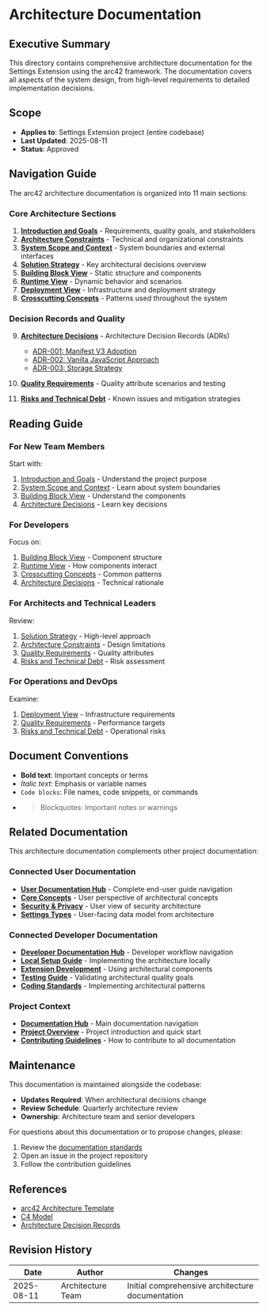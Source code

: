 # Architecture Documentation

## Executive Summary

This directory contains comprehensive architecture documentation for the Settings Extension using the arc42 framework. The documentation covers all aspects of the system design, from high-level requirements to detailed implementation decisions.

## Scope

- **Applies to**: Settings Extension project (entire codebase)
- **Last Updated**: 2025-08-11
- **Status**: Approved

## Navigation Guide

The arc42 architecture documentation is organized into 11 main sections:

### Core Architecture Sections

1. **[Introduction and Goals](01-introduction-goals.md)** - Requirements, quality goals, and stakeholders
2. **[Architecture Constraints](02-constraints.md)** - Technical and organizational constraints
3. **[System Scope and Context](03-context.md)** - System boundaries and external interfaces
4. **[Solution Strategy](04-solution-strategy.md)** - Key architectural decisions overview
5. **[Building Block View](05-building-blocks.md)** - Static structure and components
6. **[Runtime View](06-runtime-view.md)** - Dynamic behavior and scenarios
7. **[Deployment View](07-deployment.md)** - Infrastructure and deployment strategy
8. **[Crosscutting Concepts](08-crosscutting-concepts.md)** - Patterns used throughout the system

### Decision Records and Quality

9. **[Architecture Decisions](09-architecture-decisions/)** - Architecture Decision Records (ADRs)
   - [ADR-001: Manifest V3 Adoption](09-architecture-decisions/001-manifest-v3.md)
   - [ADR-002: Vanilla JavaScript Approach](09-architecture-decisions/002-vanilla-javascript.md)
   - [ADR-003: Storage Strategy](09-architecture-decisions/003-storage-strategy.md)

10. **[Quality Requirements](10-quality-requirements.md)** - Quality attribute scenarios and testing
11. **[Risks and Technical Debt](11-risks-technical-debt.md)** - Known issues and mitigation strategies

## Reading Guide

### For New Team Members

Start with:

1. [Introduction and Goals](01-introduction-goals.md) - Understand the project purpose
2. [System Scope and Context](03-context.md) - Learn about system boundaries
3. [Building Block View](05-building-blocks.md) - Understand the components
4. [Architecture Decisions](09-architecture-decisions/) - Learn key decisions

### For Developers

Focus on:

1. [Building Block View](05-building-blocks.md) - Component structure
2. [Runtime View](06-runtime-view.md) - How components interact
3. [Crosscutting Concepts](08-crosscutting-concepts.md) - Common patterns
4. [Architecture Decisions](09-architecture-decisions/) - Technical rationale

### For Architects and Technical Leaders

Review:

1. [Solution Strategy](04-solution-strategy.md) - High-level approach
2. [Architecture Constraints](02-constraints.md) - Design limitations
3. [Quality Requirements](10-quality-requirements.md) - Quality attributes
4. [Risks and Technical Debt](11-risks-technical-debt.md) - Risk assessment

### For Operations and DevOps

Examine:

1. [Deployment View](07-deployment.md) - Infrastructure requirements
2. [Quality Requirements](10-quality-requirements.md) - Performance targets
3. [Risks and Technical Debt](11-risks-technical-debt.md) - Operational risks

## Document Conventions

- **Bold text**: Important concepts or terms
- _Italic text_: Emphasis or variable names
- `Code blocks`: File names, code snippets, or commands
- > Blockquotes: Important notes or warnings

## Related Documentation

This architecture documentation complements other project documentation:

### Connected User Documentation

- **[User Documentation Hub](../user/README.md)** - Complete end-user guide navigation
- **[Core Concepts](../user/explanation/concepts.md)** - User perspective of architectural concepts
- **[Security & Privacy](../user/explanation/security.md)** - User view of security architecture
- **[Settings Types](../user/reference/settings-types.md)** - User-facing data model from architecture

### Connected Developer Documentation

- **[Developer Documentation Hub](../developer/README.md)** - Developer workflow navigation
- **[Local Setup Guide](../developer/workflows/local-setup.md)** - Implementing the architecture locally
- **[Extension Development](../developer/guides/extension-development.md)** - Using architectural components
- **[Testing Guide](../developer/workflows/testing-guide.md)** - Validating architectural quality goals
- **[Coding Standards](../developer/conventions/coding-standards.md)** - Implementing architectural patterns

### Project Context

- **[Documentation Hub](../README.md)** - Main documentation navigation
- **[Project Overview](../../README.md)** - Project introduction and quick start
- **[Contributing Guidelines](../CONTRIBUTING.md)** - How to contribute to all documentation

## Maintenance

This documentation is maintained alongside the codebase:

- **Updates Required**: When architectural decisions change
- **Review Schedule**: Quarterly architecture review
- **Ownership**: Architecture team and senior developers

For questions about this documentation or to propose changes, please:

1. Review the [documentation standards](../.documentation-standards.md)
2. Open an issue in the project repository
3. Follow the contribution guidelines

## References

- [arc42 Architecture Template](https://arc42.org/)
- [C4 Model](https://c4model.com/)
- [Architecture Decision Records](https://adr.github.io/)

## Revision History

| Date       | Author            | Changes                                          |
| ---------- | ----------------- | ------------------------------------------------ |
| 2025-08-11 | Architecture Team | Initial comprehensive architecture documentation |
